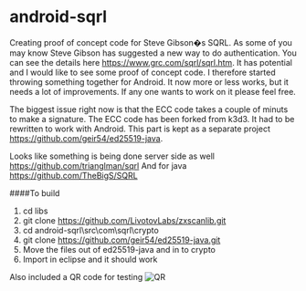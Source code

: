 android-sqrl
============

Creating proof of concept code for Steve Gibson�s SQRL. 
As some of you may know Steve Gibson has suggested a new way to do authentication. You can see the details here https://www.grc.com/sqrl/sqrl.htm. It has potential and I would like to see some proof of concept code. I therefore started throwing something together for Android. It now more or less works, but it needs a lot of improvements. If any one wants to work on it please feel free.

The biggest issue right now is that the ECC code takes a couple of minuts to make a signature. The ECC code has been forked from k3d3. It had to be rewritten to work with Android. This part is kept as a separate project https://github.com/geir54/ed25519-java.

Looks like something is being done server side as well https://github.com/trianglman/sqrl
And for java https://github.com/TheBigS/SQRL

####To build
1. cd libs
2. git clone https://github.com/LivotovLabs/zxscanlib.git
3. cd android-sqrl\src\com\sqrl\crypto
4. git clone https://github.com/geir54/ed25519-java.git
5. Move the files out of ed25519-java and in to crypto
6. Import in eclipse and it should work

Also included a QR code for testing
![QR](https://raw.github.com/geir54/android-sqrl/master/qrcode.png)
